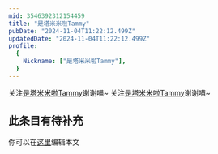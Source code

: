 ```yaml
---
mid: 3546392312154459
title: "是塔米米啦Tammy"
pubDate: "2024-11-04T11:22:12.499Z"
updatedDate: "2024-11-04T11:22:12.499Z"
profile:
  {
    Nickname: ["是塔米米啦Tammy"],
  }
---
```


关注[是塔米米啦Tammy](https://space.bilibili.com/3546392312154459)谢谢喵~ 关注[是塔米米啦Tammy](https://space.bilibili.com/3546392312154459)谢谢喵~

## 此条目有待补充
你可以在[这里](https://github.com/Yuhanawa/VTuber.ICU-Content/edit/master/v/是塔米米啦Tammy/index.md)编辑本文
